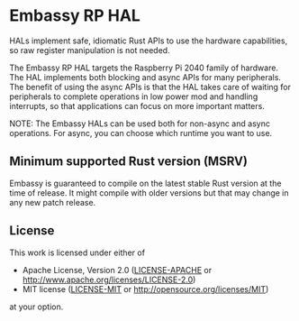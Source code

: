# Embassy RP HAL

HALs implement safe, idiomatic Rust APIs to use the hardware capabilities, so raw register manipulation is not needed.

The Embassy RP HAL targets the Raspberry Pi 2040 family of hardware. The HAL implements both blocking and async APIs
for many peripherals. The benefit of using the async APIs is that the HAL takes care of waiting for peripherals to
complete operations in low power mod and handling interrupts, so that applications can focus on more important matters.

NOTE: The Embassy HALs can be used both for non-async and async operations. For async, you can choose which runtime you want to use.

## Minimum supported Rust version (MSRV)

Embassy is guaranteed to compile on the latest stable Rust version at the time of release. It might compile with older versions but that may change in any new patch release.

## License

This work is licensed under either of

- Apache License, Version 2.0 ([LICENSE-APACHE](LICENSE-APACHE) or
  <http://www.apache.org/licenses/LICENSE-2.0>)
- MIT license ([LICENSE-MIT](LICENSE-MIT) or <http://opensource.org/licenses/MIT>)

at your option.
